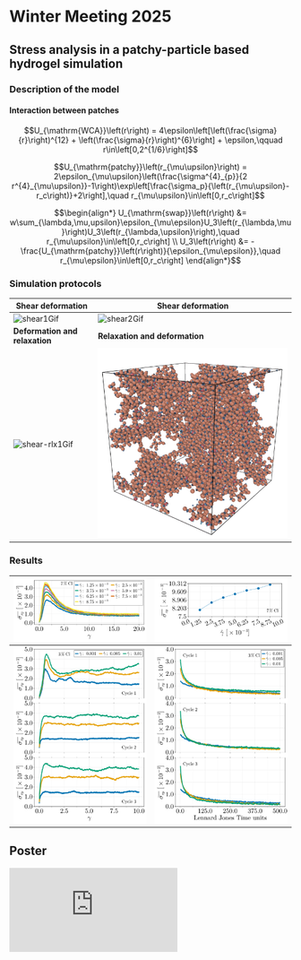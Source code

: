 # Winter Meeting 2025

## Stress analysis in a patchy-particle based hydrogel simulation


### Description of the model

#### Interaction between patches

```math
U_{\mathrm{WCA}}\left(r\right) = 4\epsilon\left[\left(\frac{\sigma}{r}\right)^{12} + \left(\frac{\sigma}{r}\right)^{6}\right] + \epsilon,\qquad r\in\left[0,2^{1/6}\right]
```

```math
U_{\mathrm{patchy}}\left(r_{\mu\upsilon}\right) = 2\epsilon_{\mu\upsilon}\left(\frac{\sigma^{4}_{p}}{2 r^{4}_{\mu\upsilon}}-1\right)\exp\left[\frac{\sigma_p}{\left(r_{\mu\upsilon}-r_c\right)}+2\right],\quad r_{\mu\upsilon}\in\left[0,r_c\right]
```

```math
\begin{align*}
    U_{\mathrm{swap}}\left(r\right) &= w\sum_{\lambda,\mu,upsilon}\epsilon_{\mu\epsilon}U_3\left(r_{\lambda,\mu}\right)U_3\left(r_{\lambda,\upsilon}\right),\quad r_{\mu\upsilon}\in\left[0,r_c\right] \\
    U_3\left(r\right) &= -\frac{U_{\mathrm{patchy}}\left(r\right)}{\epsilon_{\mu\epsilon}},\quad r_{\mu\epsilon}\in\left[0,r_c\right]
\end{align*}
```

### Simulation protocols

|**Shear deformation** | **Shear deformation**|
|----|----|
| ![shear1Gif](https://github.com/FranVT/NanoTech-Masters/blob/main/Tesis/WinterMeeting2025/poster/shear-II_animation.gif) | ![shear2Gif](https://github.com/FranVT/NanoTech-Masters/blob/main/Tesis/WinterMeeting2025/poster/shear-III_animation.gif) |
|**Deformation and relaxation** | **Relaxation and deformation**|
| ![shear-rlx1Gif](https://github.com/FranVT/NanoTech-Masters/blob/main/Tesis/WinterMeeting2025/poster/shear-relaxation_animation.gif) | ![shear-rlx2Gif](https://github.com/FranVT/NanoTech-Masters/blob/main/Tesis/WinterMeeting2025/poster/relaxation-shear_animation.gif) |


### Results


| ![Stress](https://github.com/FranVT/NanoTech-Masters/blob/main/Tesis/WinterMeeting2025/poster/figStress.png) | ![Yield Stress](https://github.com/FranVT/NanoTech-Masters/blob/main/Tesis/WinterMeeting2025/poster/figYieldStress.png) |
|----|----|
| ![Deformation](https://github.com/FranVT/NanoTech-Masters/blob/main/Tesis/WinterMeeting2025/poster/figDef.png) | ![Relaxation](https://github.com/FranVT/NanoTech-Masters/blob/main/Tesis/WinterMeeting2025/poster/figRlx.png) |

## Poster

![poster](https://github.com/FranVT/NanoTech-Masters/blob/main/Tesis/WinterMeeting2025/poster/winterMeetingPoster.pdf)
